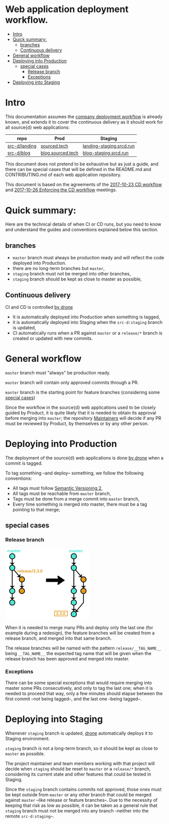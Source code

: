 Web application deployment workflow.
====

<!-- TOC -->

- [Intro](#intro)
- [Quick summary:](#quick-summary)
    - [branches](#branches)
    - [Continuous delivery](#continuous-delivery)
- [General workflow](#general-workflow)
- [Deploying into Production](#deploying-into-production)
    - [special cases](#special-cases)
        - [Release branch](#release-branch)
        - [Exceptions](#exceptions)
- [Deploying into Staging](#deploying-into-staging)

<!-- /TOC -->

# Intro

This documentation assumes the [company deployment workflow](git-flow.md) is already known, and extends it to cover the continuous delivery as it should work for all source{d} web applications:

repo | Prod | Staging
--- | --- | ---
[src-d/landing](https://github.com/src-d/landing) | [sourced.tech](https://sourced.tech) | [landing-staging.srcd.run](https://landing-staging.srcd.run)
[src-d/blog](https://github.com/src-d/blog) | [blog.sourced.tech](http://blog.sourced.tech) | [blog-staging.srcd.run](https://blog-staging.srcd.run)

This document does not pretend to be exhaustive but as just a guide, and there can be special cases that will be defined in the README.md and CONTRIBUTING.md of each web application repository.

This document is based on the agreements of the [2017-10-23 CD workflow](https://github.com/src-d/minutes/blob/master/infrastructure/2017-10-23-landing-cd-workflow.md) and [2017-10-26 Enforcing the CD workflow](https://github.com/src-d/minutes/blob/master/infrastructure/2017-10-26-enforcing-cd-workflow.md) meetings.

# Quick summary:

Here are the technical details of when CI or CD runs, but you need to know and understand the guides and conventions explained below this section.

## branches
- `master` branch must always be production ready and will reflect the code deployed into Production.
- there are no long-term branches but `master`,
- `staging` branch must not be merged into other branches,
- `staging` branch should be kept as close to master as possible,

## Continuous delivery
CI and CD is controlled [by drone](https://drone.srcd.host)

- It is automatically deployed into Production when something is tagged,
- it is automatically deployed into Staging when the `src-d:staging` branch is updated,
- CI automatically runs when a PR against `master` or a `release/*` branch is created or updated with new commits.


# General workflow

`master` branch must "always" be production ready.

`master` branch will contain only approved commits through a PR.

`master` branch is the starting point for feature branches (considering some [special cases](#special-cases))

Since the workflow in the source{d} web applications used to be closely guided by Product, it is quite likely that it is needed to obtain its approval before merging into `master`; the repository [Maintainers](maintainers.md) will decide if any PR must be reviewed by Product, by themselves or by any other person.

# Deploying into Production

The deployment of the source{d} web applications is done [by drone](https://drone.srcd.host) when a commit is tagged.

To tag something &ndash;and deploy&ndash; something, we follow the following conventions:

- All tags must follow [Semantic Versioning 2](http://semver.org),
- All tags must be reachable from `master` branch,
- Tags must be done from a merge commit into `master` branch,
- Every time something is merged into master, there must be a tag pointing to that merge;

## special cases

### Release branch
![release branch](images/release-branch.png)

When it is needed to merge many PRs and deploy only the last one (for example during a redesign), the feature branches will be created from a release branch, and merged into that same branch.

The release branches will be named with the pattern `release/__TAG_NAME__` being `__TAG_NAME__` the expected tag name that will be given when the release branch has been approved and merged into master.

### Exceptions

There can be some special exceptions that would require merging into master some PRs consecutively, and only to tag the last one; when it is needed to proceed that way, only a few minutes should elapse between the first commit &ndash;not being tagged&ndash;, and the last one &ndash;being tagged&ndash;.

# Deploying into Staging

Whenever `staging` branch is updated,  [drone](https://drone.srcd.host) automatically deploys it to Staging environment.

`staging` branch is not a long-term branch, so it should be kept as close to `master` as possible.

The project maintainer and team members working with that project will decide when `staging` should be reset to `master` or a `release/*` branch, considering its current state and other features that could be tested in Staging.

Since the `staging` branch contains commits not approved, those ones must be kept outside from `master` or any other branch that could be merged against `master` &ndash;like release or feature branches&ndash;. Due to the necessity of keeping that risk as low as possible, it can be taken as a general rule that `staging` branch must not be merged into any branch &ndash;neither into the remote `src-d:staging`&ndash;.
